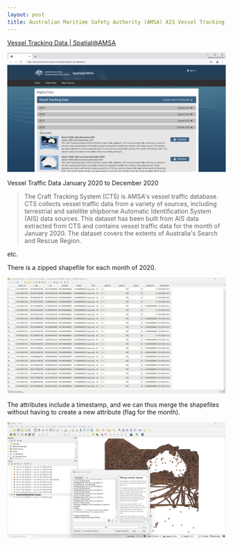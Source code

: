 ```yaml
---
layout: post
title: Australian Maritime Safety Authority (AMSA) AIS Vessel Tracking Data
---
```


[Vessel Tracking Data \| Spatial@AMSA](https://www.operations.amsa.gov.au/Spatial/DataServices/DigitalData)

![AMSA Vessel Tracking Data](/images/AMSA/Digital-Data.png)

Vessel Traffic Data January 2020 to December 2020

> The Craft Tracking System (CTS) is AMSA's vessel traffic database. CTS collects vessel traffic data from a variety of sources, including terrestrial and satellite shipborne Automatic Identification System (AIS) data sources. This dataset has been built from AIS data extracted from CTS and contains vessel traffic data for the month of January 2020. The dataset covers the extents of Australia's Search and Rescue Region.

etc.

There is a zipped shapefile for each month of 2020.

![QGIS Attribute Table](/images/AMSA/QGIS_Attribute_Table.png)

The attributes include a timestamp, and we can thus merge the shapefiles without having to create a new attribute (flag for the month).

![QGIS Merge Vector Layers](/images/AMSA/QGIS_AMSA_merge.png)